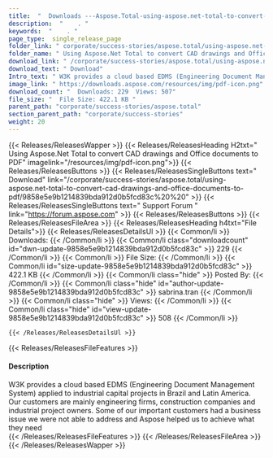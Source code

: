 ```yaml
---
title:  "  Downloads ---Aspose.Total-using-aspose.net-total-to-convert-cad-drawings-and-office-documents-to-pdf . " 
description:  "    . " 
keywords:  "    . " 
page_type:  single_release_page
folder_link: " corporate/success-stories/aspose.total/using-aspose.net-total-to-convert-cad-drawings-and-office-documents-to-pdf/"
folder_name: " Using Aspose.Net Total to convert CAD drawings and Office documents to PDF"
download_link: " /corporate/success-stories/aspose.total/using-aspose.net-total-to-convert-cad-drawings-and-office-documents-to-pdf/9858e5e9b1214839bda912d0b5fcd83c"
download_text: " Download"
Intro_text: " W3K provides a cloud based EDMS (Engineering Document Management System) applied..."
image_link: " https://downloads.aspose.com/resources/img/pdf-icon.png"
download_count: "  Downloads: 229  Views: 507"
file_size: "  File Size: 422.1 KB "
parent_path: "corporate/success-stories/aspose.total"
section_parent_path: "corporate/success-stories"
weight: 20 
---
```


{{< Releases/ReleasesWapper >}}
  {{< Releases/ReleasesHeading H2txt=" Using Aspose.Net Total to convert CAD drawings and Office documents to PDF" imagelink="/resources/img/pdf-icon.png">}}
  {{< Releases/ReleasesButtons >}}
    {{< Releases/ReleasesSingleButtons text=" Download" link="/corporate/success-stories/aspose.total/using-aspose.net-total-to-convert-cad-drawings-and-office-documents-to-pdf/9858e5e9b1214839bda912d0b5fcd83c%20%20" >}}
    {{< Releases/ReleasesSingleButtons text=" Support Forum " link="https://forum.aspose.com" >}}
  {{< Releases/ReleasesButtons >}}
  {{< Releases/ReleasesFileArea >}}
    {{< Releases/ReleasesHeading h4txt="File Details">}}
    {{< Releases/ReleasesDetailsUl >}}
            {{< Common/li  >}} Downloads: {{< /Common/li >}} 
      {{< Common/li class="downloadcount" id="dwn-update-9858e5e9b1214839bda912d0b5fcd83c" >}} 229 {{< /Common/li >}} 
      {{< Common/li  >}} File Size: {{< /Common/li >}} 
      {{< Common/li id="size-update-9858e5e9b1214839bda912d0b5fcd83c" >}} 422.1 KB {{< /Common/li >}} 
      {{< Common/li  class="hide" >}} Posted By: {{< /Common/li >}} 
      {{< Common/li class="hide" id="author-update-9858e5e9b1214839bda912d0b5fcd83c" >}} sabrina.tran {{< /Common/li >}} 
      {{< Common/li class="hide"  >}} Views: {{< /Common/li >}} 
      {{< Common/li class="hide" id="view-update-9858e5e9b1214839bda912d0b5fcd83c" >}} 508 {{< /Common/li >}} 

    {{< /Releases/ReleasesDetailsUl >}}

  {{< Releases/ReleasesFileFeatures >}}
      <h4>Description</h4><div class="HTMLDescription">W3K provides a cloud based EDMS (Engineering Document Management System) applied to industrial capital projects in Brazil and Latin America. Our customers are mainly engineering firms, construction companies and industrial project owners. Some of our important customers had a business issue we were not able to address and Aspose helped us to achieve what they need</div>
  {{< /Releases/ReleasesFileFeatures >}}
 {{< /Releases/ReleasesFileArea >}}
{{< /Releases/ReleasesWapper >}}



